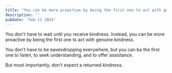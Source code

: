 ```yaml
---
title: "You can be more proactive by being the first one to act with genuine kindness."
description: ''
pubDate: 'Feb 11 2024'
---
```


<!-- > 내가 세계 여러나라를 돌아다니며 경험할수록... 한/남들 참.. 할많하않... 바로 옆나라 일본에서도 주도적인 친절을 많이 경험했는데 왜 한국은...ㅠ 참 씁쓸해... 아, 비행기 내릴 때 오버헤드빈에서 짐 내리는데도... 멀뚱멀뚱 쳐다보기만 함. 머리에 올려서 겨우 짐 내렸다. -->

You don't have to wait until you receive kindness. Instead, you can be more proactive by being the first one to act with genuine kindness.

You don't have to be eavesdropping everywhere, but you can be the first one to listen, to seek understanding, and to offer assistance. 

But most importantly, don't expect a returned kindness.